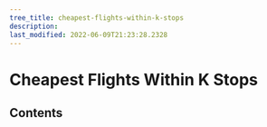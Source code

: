 ```yaml
---
tree_title: cheapest-flights-within-k-stops
description: 
last_modified: 2022-06-09T21:23:28.2328
---
```


# Cheapest Flights Within K Stops

## Contents
